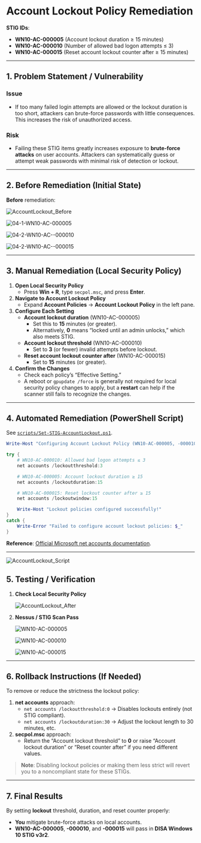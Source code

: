 # Account Lockout Policy Remediation
**STIG IDs**:  
- **WN10-AC-000005** (Account lockout duration ≥ 15 minutes)  
- **WN10-AC-000010** (Number of allowed bad logon attempts ≤ 3)  
- **WN10-AC-000015** (Reset account lockout counter after ≥ 15 minutes)

---

## 1. Problem Statement / Vulnerability

### Issue
- If too many failed login attempts are allowed or the lockout duration is too short, attackers can brute-force passwords with little consequences. This increases the risk of unauthorized access.

### Risk
- Failing these STIG items greatly increases exposure to **brute-force attacks** on user accounts. Attackers can systematically guess or attempt weak passwords with minimal risk of detection or lockout.

---

## 2. Before Remediation (Initial State)

**Before** remediation:

![AccountLockout_Before](https://github.com/user-attachments/assets/18e4a971-fa61-43ad-a34b-6aa68b3ed407)

![04-1-WN10-AC-000005](https://github.com/user-attachments/assets/8ec5b8fa-bd50-410f-b839-0924245f5c9d)

![04-2-WN10-AC--000010](https://github.com/user-attachments/assets/7f54567e-4dac-4d0a-8759-3245573ef95a)

![04-2-WN10-AC--000015](https://github.com/user-attachments/assets/6b2e2e37-4b0f-4099-97e8-8ab8edac4c1e)

---

## 3. Manual Remediation (Local Security Policy)

1. **Open Local Security Policy**
   - Press **Win + R**, type `secpol.msc`, and press **Enter**.
2. **Navigate to Account Lockout Policy**
   - Expand **Account Policies** → **Account Lockout Policy** in the left pane.
3. **Configure Each Setting**  
   - **Account lockout duration** (WN10-AC-000005)  
     - Set this to **15** minutes (or greater). 
     - Alternatively, **0** means “locked until an admin unlocks,” which also meets STIG.  
   - **Account lockout threshold** (WN10-AC-000010)  
     - Set to **3** (or fewer) invalid attempts before lockout.  
   - **Reset account lockout counter after** (WN10-AC-000015)  
     - Set to **15** minutes (or greater).  
4. **Confirm the Changes**
   - Check each policy’s “Effective Setting.”  
   - A reboot or `gpupdate /force` is generally not required for local security policy changes to apply, but a **restart** can help if the scanner still fails to recognize the changes.

---

## 4. Automated Remediation (PowerShell Script)

See [`scripts/Set-STIG-AccountLockout.ps1`](../scripts/Set-STIG-AccountLockout.ps1).

```powershell
Write-Host "Configuring Account Lockout Policy (WN10-AC-000005, -000010, -000015)..." -ForegroundColor Cyan

try {
    # WN10-AC-000010: Allowed bad logon attempts ≤ 3
    net accounts /lockoutthreshold:3

    # WN10-AC-000005: Account lockout duration ≥ 15
    net accounts /lockoutduration:15

    # WN10-AC-000015: Reset lockout counter after ≥ 15
    net accounts /lockoutwindow:15

    Write-Host "Lockout policies configured successfully!"
}
catch {
    Write-Error "Failed to configure account lockout policies: $_"
}
```

**Reference**: [Official Microsoft net accounts documentation](https://learn.microsoft.com/en-us/troubleshoot/windows-server/networking/net-commands-on-operating-systems).

---

![AccountLockout_Script](https://github.com/user-attachments/assets/ec77f57b-a214-474e-ad72-55cc28f09b20)


## 5. Testing / Verification

1. **Check Local Security Policy**  

   ![AccountLockout_After](https://github.com/user-attachments/assets/7923eb16-d87c-462f-b095-785bbaca65f0)
  
2. **Nessus / STIG Scan Pass**
   
   ![WN10-AC-000005](https://github.com/user-attachments/assets/8753e8e1-0a3e-48e7-a85e-1cc2741c1cff)

   ![WN10-AC-000010](https://github.com/user-attachments/assets/9cd27ac6-7d4e-47e7-9980-e4ee38b53ae8)

   ![WN10-AC-000015](https://github.com/user-attachments/assets/bbd9c8b3-3aee-4805-be20-6d505874a05c)


---

## 6. Rollback Instructions (If Needed)

To remove or reduce the strictness the lockout policy:

1. **net accounts** approach:
   - `net accounts /lockoutthreshold:0` → Disables lockouts entirely (not STIG compliant).
   - `net accounts /lockoutduration:30` → Adjust the lockout length to 30 minutes, etc.
2. **secpol.msc** approach:
   - Return the “Account lockout threshold” to **0** or raise “Account lockout duration” or “Reset counter after” if you need different values.

> **Note**: Disabling lockout policies or making them less strict will revert you to a noncompliant state for these STIGs.

---

## 7. Final Results

By setting **lockout** threshold, duration, and reset counter properly:

- **You** mitigate brute-force attacks on local accounts.  
- **WN10-AC-000005**, **-000010**, and **-000015** will pass in **DISA Windows 10 STIG v3r2**.  
